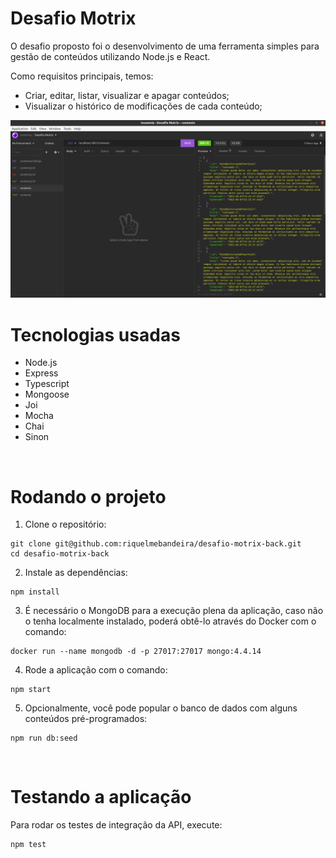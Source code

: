# Desafio Motrix

O desafio proposto foi o desenvolvimento de uma ferramenta simples para gestão de conteúdos
utilizando Node.js e React.

Como requisitos principais, temos:
- Criar, editar, listar, visualizar e apagar conteúdos;
- Visualizar o histórico de modificações de cada conteúdo;

![Preview da aplicação](preview.png)

# Tecnologias usadas

* Node.js
* Express
* Typescript
* Mongoose
* Joi
* Mocha
* Chai
* Sinon

<br>

# Rodando o projeto

  1. Clone o repositório:
  ```
  git clone git@github.com:riquelmebandeira/desafio-motrix-back.git
  cd desafio-motrix-back
  ```

  2. Instale as dependências:
  ```
  npm install
  ```

  3. É necessário o MongoDB para a execução plena da aplicação, caso não o tenha localmente instalado, poderá obtê-lo através do Docker com o comando:
  ```
  docker run --name mongodb -d -p 27017:27017 mongo:4.4.14
  ```

  4. Rode a aplicação com o comando:
  ```
  npm start
  ```

  5. Opcionalmente, você pode popular o banco de dados com alguns conteúdos pré-programados:
  ```
  npm run db:seed
  ```

  <br>

  # Testando a aplicação

  Para rodar os testes de integração da API, execute:
  ```
  npm test
  ```